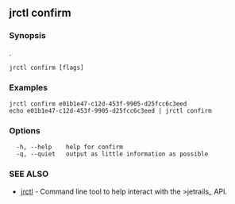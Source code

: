 ## jrctl confirm



### Synopsis

.

```
jrctl confirm [flags]
```

### Examples

```
jrctl confirm e01b1e47-c12d-453f-9905-d25fcc6c3eed
echo e01b1e47-c12d-453f-9905-d25fcc6c3eed | jrctl confirm
```

### Options

```
  -h, --help    help for confirm
  -q, --quiet   output as little information as possible
```

### SEE ALSO

* [jrctl](jrctl.md)	 - Command line tool to help interact with the >jetrails_ API.

